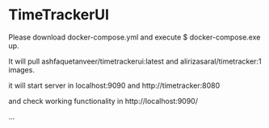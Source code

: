 # TimeTrackerUI

Please download docker-compose.yml and execute $ docker-compose.exe up.

It will pull ashfaquetanveer/timetrackerui:latest and alirizasaral/timetracker:1 images.

it will start server in localhost:9090 and http://timetracker:8080

and check working functionality in http://localhost:9090/

...

